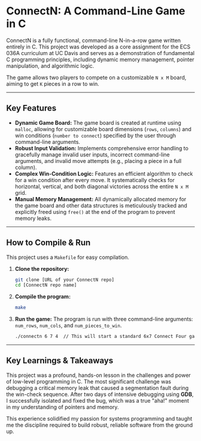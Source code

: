 # ConnectN: A Command-Line Game in C

ConnectN is a fully functional, command-line N-in-a-row game written entirely in C. This project was developed as a core assignment for the ECS 036A curriculum at UC Davis and serves as a demonstration of fundamental C programming principles, including dynamic memory management, pointer manipulation, and algorithmic logic.

The game allows two players to compete on a customizable `N x M` board, aiming to get `K` pieces in a row to win.

---

## Key Features

*   **Dynamic Game Board:** The game board is created at runtime using `malloc`, allowing for customizable board dimensions (`rows`, `columns`) and win conditions (`number to connect`) specified by the user through command-line arguments.
*   **Robust Input Validation:** Implements comprehensive error handling to gracefully manage invalid user inputs, incorrect command-line arguments, and invalid move attempts (e.g., placing a piece in a full column).
*   **Complex Win-Condition Logic:** Features an efficient algorithm to check for a win condition after every move. It systematically checks for horizontal, vertical, and both diagonal victories across the entire `N x M` grid.
*   **Manual Memory Management:** All dynamically allocated memory for the game board and other data structures is meticulously tracked and explicitly freed using `free()` at the end of the program to prevent memory leaks.

---

## How to Compile & Run

This project uses a `Makefile` for easy compilation.

1.  **Clone the repository:**
    ```bash
    git clone [URL of your ConnectN repo]
    cd [ConnectN repo name]
    ```

2.  **Compile the program:**
    ```bash
    make
    ```

3.  **Run the game:**
    The program is run with three command-line arguments: `num_rows`, `num_cols`, and `num_pieces_to_win`.
    ```bash
    ./connectn 6 7 4  // This will start a standard 6x7 Connect Four game.
    ```

---

## Key Learnings & Takeaways

This project was a profound, hands-on lesson in the challenges and power of low-level programming in C. The most significant challenge was debugging a critical memory leak that caused a segmentation fault during the win-check sequence. After two days of intensive debugging using **GDB**, I successfully isolated and fixed the bug, which was a true "aha!" moment in my understanding of pointers and memory.

This experience solidified my passion for systems programming and taught me the discipline required to build robust, reliable software from the ground up.
